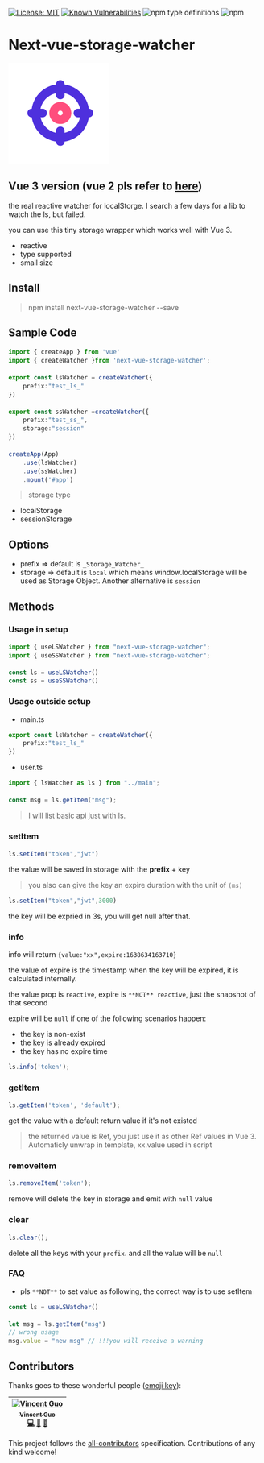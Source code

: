 [![License: MIT](https://img.shields.io/badge/License-MIT-yellow.svg)](https://opensource.org/licenses/MIT)
[![Known Vulnerabilities](https://snyk.io/test/github/dreambo8563/next-vue-storage-watcher/badge.svg?targetFile=package.json)](https://snyk.io/test/github/dreambo8563/next-vue-storage-watcher?targetFile=package.json)
![npm type definitions](https://img.shields.io/npm/types/next-vue-storage-watcher.svg?style=flat)
![npm](https://img.shields.io/npm/dt/next-vue-storage-watcher.svg?style=flat)

# Next-vue-storage-watcher

![](https://raw.githubusercontent.com/dreambo8563/static-assets/master/watcher1.png)

## Vue 3 version (vue 2 pls refer to [here](https://github.com/dreambo8563/vue-storage-watcher))
the real reactive watcher for localStorge.
I search a few days for a lib to watch the ls, but failed.

you can use this tiny storage wrapper which works well with Vue 3.

- reactive
- type supported
- small size


## Install

> npm install next-vue-storage-watcher --save


## Sample Code

```ts
import { createApp } from 'vue'
import { createWatcher }from 'next-vue-storage-watcher';

export const lsWatcher = createWatcher({
    prefix:"test_ls_"
})

export const ssWatcher =createWatcher({
    prefix:"test_ss_",
    storage:"session"
})

createApp(App)
    .use(lsWatcher)
    .use(ssWatcher)
    .mount('#app')
```

> storage type

- localStorage
- sessionStorage

## Options

- prefix => default is `_Storage_Watcher_`
- storage => default is `local` which means window.localStorage will be used as Storage Object. Another alternative is `session`

## Methods

### Usage in setup 
```ts
import { useLSWatcher } from "next-vue-storage-watcher";
import { useSSWatcher } from "next-vue-storage-watcher";

const ls = useLSWatcher()
const ss = useSSWatcher()
```

### Usage outside setup

- main.ts
```ts
export const lsWatcher = createWatcher({
    prefix:"test_ls_"
})
```

- user.ts
```ts
import { lsWatcher as ls } from "../main";

const msg = ls.getItem("msg");
```

> I will list basic api just with ls.

### setItem

```ts
ls.setItem("token","jwt")
```

the value will be saved in storage with the **prefix** + key

> you also can give the key an expire duration with the unit of `(ms)` 

```ts 
ls.setItem("token","jwt",3000)
```

the key will be expried in 3s, you will get null after that.

### info

info will return `{value:"xx",expire:1638634163710}`

the value of expire is the timestamp when the key will be expired, it is calculated internally.

the value prop is `reactive`, expire is `**NOT** reactive`, just the snapshot of that second

expire will be `null` if one of the following scenarios happen:

- the key is non-exist
- the key is already expired
- the key has no expire time

```ts
ls.info('token');
```

### getItem


```ts
ls.getItem('token', 'default');
```

get the value with a default return value if it's not existed

> the returned value is Ref<any>, you just use it as other Ref values in Vue 3. Automaticly unwrap in template, xx.value used in script


### removeItem

```ts
ls.removeItem('token');
```

remove will delete the key in storage and emit with `null` value

### clear

```ts
ls.clear();
```

delete all the keys with your `prefix`. and all the value will be `null` 


### FAQ

- pls `**NOT**` to set value as following, the correct way is to use setItem
```ts
const ls = useLSWatcher()

let msg = ls.getItem("msg")
// wrong usage
msg.value = "new msg" // !!!you will receive a warning
```


## Contributors

Thanks goes to these wonderful people ([emoji key](https://github.com/all-contributors/all-contributors#emoji-key)):

<!-- ALL-CONTRIBUTORS-LIST:START - Do not remove or modify this section -->
<!-- prettier-ignore -->
| [<img src="https://avatars2.githubusercontent.com/u/6948318?v=4" width="100px;" alt="Vincent Guo"/><br /><sub><b>Vincent Guo</b></sub>](https://dreambo8563.github.io/)<br />[💻](https://github.com/dreambo8563/next-vue-storage-watcher/commits?author=dreambo8563 "Code") [📖](https://github.com/dreambo8563/next-vue-storage-watcher/commits?author=dreambo8563 "Documentation") [🐛](https://github.com/dreambo8563/next-vue-storage-watcher/issues?q=author%3Adreambo8563 "Bug reports") |
| :---: |
<!-- ALL-CONTRIBUTORS-LIST:END -->

This project follows the [all-contributors](https://github.com/all-contributors/all-contributors) specification. Contributions of any kind welcome!
